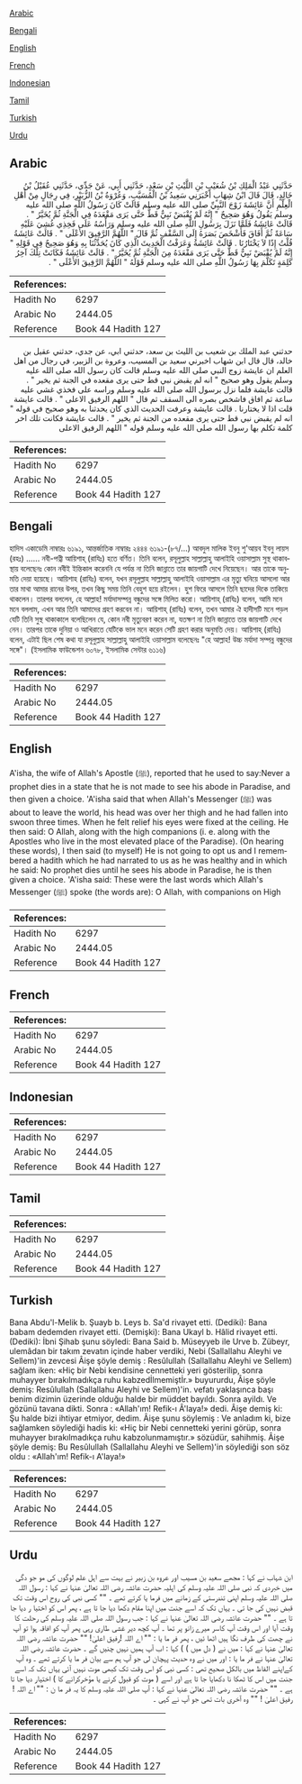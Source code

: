 [Arabic](#arabic)

[Bengali](#bengali)

[English](#english)

[French](#french)

[Indonesian](#indonesian)

[Tamil](#tamil)

[Turkish](#turkish)

[Urdu](#urdu)

## Arabic


<div dir="rtl" lang="ar" style={{fontSize:'larger',backgroundColor:'#f8f9fa',padding:20}}>
حَدَّثَنِي عَبْدُ الْمَلِكِ بْنُ شُعَيْبِ بْنِ اللَّيْثِ بْنِ سَعْدٍ، حَدَّثَنِي أَبِي، عَنْ جَدِّي، حَدَّثَنِي عُقَيْلُ بْنُ خَالِدٍ، قَالَ قَالَ ابْنُ شِهَابٍ أَخْبَرَنِي سَعِيدُ بْنُ الْمُسَيَّبِ، وَعُرْوَةُ بْنُ الزُّبَيْرِ، فِي رِجَالٍ مِنْ أَهْلِ الْعِلْمِ أَنَّ عَائِشَةَ زَوْجَ النَّبِيِّ صلى الله عليه وسلم قَالَتْ كَانَ رَسُولُ اللَّهِ صلى الله عليه وسلم يَقُولُ وَهُوَ صَحِيحٌ ‏"‏ إِنَّهُ لَمْ يُقْبَضْ نَبِيٌّ قَطُّ حَتَّى يَرَى مَقْعَدَهُ فِي الْجَنَّةِ ثُمَّ يُخَيَّرُ ‏"‏ ‏.‏ قَالَتْ عَائِشَةُ فَلَمَّا نَزَلَ بِرَسُولِ اللَّهِ صلى الله عليه وسلم وَرَأْسُهُ عَلَى فَخِذِي غُشِيَ عَلَيْهِ سَاعَةً ثُمَّ أَفَاقَ فَأَشْخَصَ بَصَرَهُ إِلَى السَّقْفِ ثُمَّ قَالَ ‏"‏ اللَّهُمَّ الرَّفِيقَ الأَعْلَى ‏"‏ ‏.‏ قَالَتْ عَائِشَةُ قُلْتُ إِذًا لاَ يَخْتَارُنَا ‏.‏ قَالَتْ عَائِشَةُ وَعَرَفْتُ الْحَدِيثَ الَّذِي كَانَ يُحَدِّثُنَا بِهِ وَهُوَ صَحِيحٌ فِي قَوْلِهِ ‏"‏ إِنَّهُ لَمْ يُقْبَضْ نَبِيٌّ قَطُّ حَتَّى يَرَى مَقْعَدَهُ مِنَ الْجَنَّةِ ثُمَّ يُخَيَّرُ ‏"‏ ‏.‏ قَالَتْ عَائِشَةُ فَكَانَتْ تِلْكَ آخِرُ كَلِمَةٍ تَكَلَّمَ بِهَا رَسُولُ اللَّهِ صلى الله عليه وسلم قَوْلَهُ ‏"‏ اللَّهُمَّ الرَّفِيقَ الأَعْلَى ‏"‏ ‏.‏
</div>
<div style={{backgroundColor:'#f8f9fa',padding:20, marginBottom: 10}}><table> <thead> <tr> <th>References:</th> <th></th> </tr> </thead> <tbody><tr><td>Hadith No</td><td>6297</td></tr><tr><td>Arabic No</td><td>2444.05</td></tr><tr><td>Reference</td><td>Book 44 Hadith 127</td></tr></tbody></table></div>


<div dir="rtl" lang="ar" style={{fontSize:'larger',backgroundColor:'#f8f9fa',padding:20}}>
حدثني عبد الملك بن شعيب بن الليث بن سعد، حدثني ابي، عن جدي، حدثني عقيل بن خالد، قال قال ابن شهاب اخبرني سعيد بن المسيب، وعروة بن الزبير، في رجال من اهل العلم ان عايشة زوج النبي صلى الله عليه وسلم قالت كان رسول الله صلى الله عليه وسلم يقول وهو صحيح " انه لم يقبض نبي قط حتى يرى مقعده في الجنة ثم يخير " . قالت عايشة فلما نزل برسول الله صلى الله عليه وسلم وراسه على فخذي غشي عليه ساعة ثم افاق فاشخص بصره الى السقف ثم قال " اللهم الرفيق الاعلى " . قالت عايشة قلت اذا لا يختارنا . قالت عايشة وعرفت الحديث الذي كان يحدثنا به وهو صحيح في قوله " انه لم يقبض نبي قط حتى يرى مقعده من الجنة ثم يخير " . قالت عايشة فكانت تلك اخر كلمة تكلم بها رسول الله صلى الله عليه وسلم قوله " اللهم الرفيق الاعلى
</div>
<div style={{backgroundColor:'#f8f9fa',padding:20, marginBottom: 10}}><table> <thead> <tr> <th>References:</th> <th></th> </tr> </thead> <tbody><tr><td>Hadith No</td><td>6297</td></tr><tr><td>Arabic No</td><td>2444.05</td></tr><tr><td>Reference</td><td>Book 44 Hadith 127</td></tr></tbody></table></div>

## Bengali


<div dir="ltr" lang="bn" style={{fontSize:'larger',backgroundColor:'#f8f9fa',padding:20}}>
হাদিস একাডেমি নাম্বারঃ ৬১৯১, আন্তর্জাতিক নাম্বারঃ ২৪৪৪ ৬১৯১-(৮৭/...) আবদুল মালিক ইবনু শু'আয়ব ইবনু লায়স (রহঃ) ...... নবী-পত্নী আয়িশাহ্ (রাযিঃ) হতে বর্ণিত। তিনি বলেন, রসূলুল্লাহ সাল্লাল্লাহু আলাইহি ওয়াসাল্লাম সুস্থ থাকাবস্থায় বলেছেনঃ কোন নবীই ইন্তিকাল করেননি যে পর্যন্ত না তিনি জান্নাতে তার জায়গাটি দেখে নিয়েছেন। আর তাকে অনুমতি দেয়া হয়েছে। আয়িশাহ (রাযিঃ) বলেন, যখন রসূলুল্লাহ সাল্লাল্লাহু আলাইহি ওয়াসাল্লাম এর মৃত্যু ঘনিয়ে আসলো আর তার মাথা আমার রানের উপর, তখন কিছু সময় তিনি বেহুশ হয়ে রইলেন। হুশ ফিরে আসলে তিনি ছাদের দিকে তাকিয়ে থাকলেন। তারপর বললেন, হে আল্লাহ! মর্যাদাসম্পন্ন বন্ধুদের সঙ্গে মিলিত করো। আয়িশাহ্ (রাযিঃ) বলেন, আমি মনে মনে বললাম, এখন আর তিনি আমাদের গ্রহণ করবেন না। আয়িশাহ্ (রাযিঃ) বলেন, তখন আমার ঐ হাদীসটি মনে পড়ল যেটি তিনি সুস্থ থাকাকালে বলেছিলেন যে, কোন নবী মৃত্যুবরণ করেন না, যতক্ষণ না তিনি জান্নাতে তার জায়গাটি দেখে নেন। তারপর তাকে দুনিয়া ও আখিরাতে যেটিকে ভাল মনে করেন সেটি গ্রহণ করার অনুমতি দেয়। আয়িশাহ্ (রাযিঃ) বলেন, এটাই ছিল শেষ কথা যা রসূলুল্লাহ সাল্লাল্লাহু আলাইহি ওয়াসাল্লাম বলেছেনঃ "হে আল্লাহ! উচ্চ মর্যাদা সম্পন্ন বন্ধুদের সঙ্গে"। (ইসলামিক ফাউন্ডেশন ৬০৭৮, ইসলামিক সেন্টার ৬১১৬)
</div>
<div style={{backgroundColor:'#f8f9fa',padding:20, marginBottom: 10}}><table> <thead> <tr> <th>References:</th> <th></th> </tr> </thead> <tbody><tr><td>Hadith No</td><td>6297</td></tr><tr><td>Arabic No</td><td>2444.05</td></tr><tr><td>Reference</td><td>Book 44 Hadith 127</td></tr></tbody></table></div>

## English


<div dir="ltr" lang="en" style={{fontSize:'larger',backgroundColor:'#f8f9fa',padding:20}}>
A'isha, the wife of Allah's Apostle (ﷺ), reported that he used to say:Never a prophet dies in a state that he is not made to see his abode in Paradise, and then given a choice. 'A'isha said that when Allah's Messenger (ﷺ) was about to leave the world, his head was over her thigh and he had fallen into swoon three times. When he felt relief his eyes were fixed at the ceiling. He then said: O Allah, along with the high companions (i. e. along with the Apostles who live in the most elevated place of the Paradise). (On hearing these words), I then said (to myself) He is not going to opt us and I remembered a hadith which he had narrated to us as he was healthy and in which he said: No prophet dies until he sees his abode in Paradise, he is then given a choice. 'A'isha said: These were the last words which Allah's Messenger (ﷺ) spoke (the words are): O Allah, with companions on High
</div>
<div style={{backgroundColor:'#f8f9fa',padding:20, marginBottom: 10}}><table> <thead> <tr> <th>References:</th> <th></th> </tr> </thead> <tbody><tr><td>Hadith No</td><td>6297</td></tr><tr><td>Arabic No</td><td>2444.05</td></tr><tr><td>Reference</td><td>Book 44 Hadith 127</td></tr></tbody></table></div>

## French


<div dir="ltr" lang="fr" style={{fontSize:'larger',backgroundColor:'#f8f9fa',padding:20}}>

</div>
<div style={{backgroundColor:'#f8f9fa',padding:20, marginBottom: 10}}><table> <thead> <tr> <th>References:</th> <th></th> </tr> </thead> <tbody><tr><td>Hadith No</td><td>6297</td></tr><tr><td>Arabic No</td><td>2444.05</td></tr><tr><td>Reference</td><td>Book 44 Hadith 127</td></tr></tbody></table></div>

## Indonesian


<div dir="ltr" lang="id" style={{fontSize:'larger',backgroundColor:'#f8f9fa',padding:20}}>

</div>
<div style={{backgroundColor:'#f8f9fa',padding:20, marginBottom: 10}}><table> <thead> <tr> <th>References:</th> <th></th> </tr> </thead> <tbody><tr><td>Hadith No</td><td>6297</td></tr><tr><td>Arabic No</td><td>2444.05</td></tr><tr><td>Reference</td><td>Book 44 Hadith 127</td></tr></tbody></table></div>

## Tamil


<div dir="ltr" lang="ta" style={{fontSize:'larger',backgroundColor:'#f8f9fa',padding:20}}>

</div>
<div style={{backgroundColor:'#f8f9fa',padding:20, marginBottom: 10}}><table> <thead> <tr> <th>References:</th> <th></th> </tr> </thead> <tbody><tr><td>Hadith No</td><td>6297</td></tr><tr><td>Arabic No</td><td>2444.05</td></tr><tr><td>Reference</td><td>Book 44 Hadith 127</td></tr></tbody></table></div>

## Turkish


<div dir="ltr" lang="tr" style={{fontSize:'larger',backgroundColor:'#f8f9fa',padding:20}}>
Bana Abdu'l-Melik b. Şuayb b. Leys b. Sa'd rivayet etti. (Dediki): Bana babam dedemden rivayet etti. (Demişki): Bana Ukayl b. Hâlid rivayet etti. (Dediki): İbni Şihab şunu söyledi: Bana Said b. Müseyyeb ile Urve b. Zübeyr, ulemâdan bir takım zevatın içinde haber verdiki, Nebi (Sallallahu Aleyhi ve Sellem)'in zevcesi Âişe şöyle demiş : Resûlullah (Sallallahu Aleyhi ve Sellem) sağlam iken: «Hiç bir Nebi kendisine cennetteki yeri gösterilip, sonra muhayyer bırakılmadıkça ruhu kabzedİlmemiştİr.» buyururdu, Âişe şöyle demiş: Resûlullah (Sallallahu Aleyhi ve Sellem)'in. vefatı yaklaşınca başı benim dizimin üzerinde olduğu halde bir müddet bayıldı. Sonra ayildı. Ve gözünü tavana dikti. Sonra : «Allah'ım! Refik-ı Â'laya!» dedi. Âişe demiş ki: Şu halde bizi ihtiyar etmiyor, dedim. Âişe şunu söylemiş : Ve anladım ki, bize sağlamken söylediği hadis ki: «Hiç bir Nebi cennetteki yerini görüp, sonra muhayyer bırakılmadıkça ruhu kabzolunmamıştır.» sözüdür, sahihmiş. Âişe şöyle demiş: Bu Resûlullah (Sallallahu Aleyhi ve Sellem)'in söylediği son söz oldu : «Allah'ım! Refik-ı A'laya!»
</div>
<div style={{backgroundColor:'#f8f9fa',padding:20, marginBottom: 10}}><table> <thead> <tr> <th>References:</th> <th></th> </tr> </thead> <tbody><tr><td>Hadith No</td><td>6297</td></tr><tr><td>Arabic No</td><td>2444.05</td></tr><tr><td>Reference</td><td>Book 44 Hadith 127</td></tr></tbody></table></div>

## Urdu


<div dir="rtl" lang="ur" style={{fontSize:'larger',backgroundColor:'#f8f9fa',padding:20}}>
ابن شہاب نے کہا : مجھے سعید بن مسیب اور عروہ بن زبیر نے بہت سے اہل علم لوگوں کی مو جو دگی میں خبردی کہ نبی صلی اللہ علیہ وسلم کی اہلیہ حضرت عائشہ رضی اللہ تعالیٰ عنہا نے کہا : رسول اللہ صلی اللہ علیہ وسلم اپنی تندرستی کے زمانے میں فرما یا کرتے تھے ۔ "" کسی نبی کی روح اس وقت تک قبض نہیں کی جا تی ۔ یہاں تک کہ اسے جنت میں اپنا مقام دکھا دیا جا تا ہے ، پھر اس کو اختیا ر دیا جا تا ہے ۔ "" حضرت عائشہ رضی اللہ تعالیٰ عنہا نے کہا : جب رسول اللہ صلی اللہ علیہ وسلم کی رحلت کا وقت آیا اور اس وقت آپ کاسر میرے زانو پر تھا ۔ آپ کچھ دیر غشی طاری رہی پھر آپ کو افاقہ ہوا تو آپ نے چھت کی طرف نگا ہیں اٹھا ئیں ، پھر فر ما یا : "" اے اللہ !رفیق اعلیٰ! "" حضرت عائشہ رضی اللہ تعالیٰ عنہا نے کہا : میں نے ( دل میں ) ) کہا : اب آپ ہمیں نہیں چنیں گے ۔ حضرت عائشہ رضی اللہ تعالیٰ عنہا نے فر ما یا : اور میں نے وہ حدیث پہچان لی جو آپ ہم سے بیان فر ما یا کرتے تھے ۔ وہ آپ کےاپنے الفاظ میں بالکل صحیح تھی : کسی نبی کو اس وقت تک کبھی موت نہیں آئی یہاں تک کہ اسے جنت میں اس کا ٹھکا نا دکھایا جا تا ہے اور اسے ( موت کو قبول کرنے یا مؤخرکرانے کا ) اختیار دیا جا تا ہے ۔ "" حضرت عائشہ رضی اللہ تعالیٰ عنہا نے کہا : آپ صلی اللہ علیہ وسلم کا یہ فر ما ن : "" اے اللہ !رفیق اعلیٰ ! "" وہ آخری بات تھی جو آپ نے کہی ۔
</div>
<div style={{backgroundColor:'#f8f9fa',padding:20, marginBottom: 10}}><table> <thead> <tr> <th>References:</th> <th></th> </tr> </thead> <tbody><tr><td>Hadith No</td><td>6297</td></tr><tr><td>Arabic No</td><td>2444.05</td></tr><tr><td>Reference</td><td>Book 44 Hadith 127</td></tr></tbody></table></div>